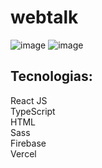 # webtalk

![image](https://user-images.githubusercontent.com/61881055/157930188-9582faa1-608b-4f52-aa74-1d5c2905ed28.png)
![image](https://user-images.githubusercontent.com/61881055/157930278-2868d3b5-56dc-4aec-a31b-02cf7fdac9ce.png)


## Tecnologias:
React JS <br>
TypeScript <br>
HTML <br>
Sass <br>
Firebase <br>
Vercel <br>

